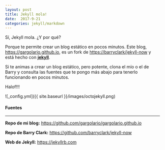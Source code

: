 ```yaml
---
layout: post
title: Jekyll mola!
date:  2017-9-21
categories:	jekyll/markdown
---
```


Sí, Jekyll mola. ¿Y por qué?

Porque te permite crear un blog estático en pocos minutos.
Este blog, <https://gargolario.github.io>, es un fork de <https://barryclark/jekyll-now> y está hecho con [**jekyll**](https://jekyllrb.com). 

Si te animas a crear un blog estático, pero potente, clona el mío o el de Barry y consulta las fuentes que te pongo más abajo para tenerlo funcionando en pocos minutos.

Halof!!!

![_config.yml]({{ site.baseurl }}/images/octojekyll.png)

#### Fuentes
*** 

**Repo de mi blog:** <https://github.com/gargolario/gargolario.github.io>


**Repo de Barry Clark:** <https://github.com/barryclark/jekyll-now>


**Web de Jekyll:** <https://jekyllrb.com>




